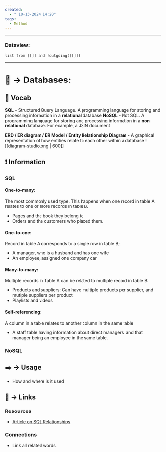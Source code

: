 ```yaml
---
created:
  - " 10-13-2024 14:20"
tags:
  - Method
---
```


---
### Dataview:
```dataview
list from [[]] and !outgoing([[]])
```
---

# 📗 -> Databases:
## 🎤 Vocab
**SQL** - Structured Query Language. A programming language for storing and processing information in a **relational** database
**NoSQL** - Not SQL. A programming language for storing and processing information in a **non relational** database. For example, a JSIN document

**ERD / ER diagram / ER Model / Entity Relationship Diagram** - A graphical representation of how entities relate to each other within a database
![[diagram-studio.png | 600]]






## ❗ Information
### SQL
#### One-to-many:
The most commonly used type. This happens when one record in table A relates to one or more records in table B.
- Pages and the book they belong to
- Orders and the customers who placed them.

#### One-to-one:
Record in table A corresponds to a single row in table B;
- A manager, who is a husband and has one wife
- An employee, assigned one company car

#### Many-to-many:
Multiple records in Table A can be related to multiple record in table B:
- Products and suppliers: Can have multiple products per supplier, and mutiple suppliers per product
- Playlists and videos

#### Self-referencing:
A column in a table relates to another column in the same table
- A staff table having information about direct managers, and that manager being an employee in the same table.

### NoSQL


## ✒️ -> Usage
- How and where is it used

## 🔗 -> Links
### Resources
- [Article on SQL Relationships](https://blog.devart.com/types-of-relationships-in-sql-server-database.html)

### Connections
- Link all related words


